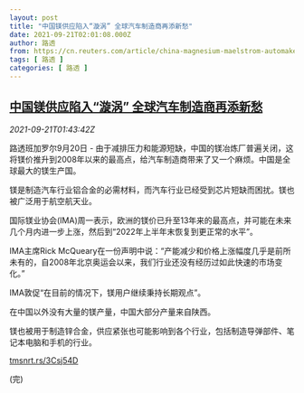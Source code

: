 ```yaml
---
layout: post
title: "中国镁供应陷入“漩涡” 全球汽车制造商再添新愁"
date: 2021-09-21T02:01:08.000Z
author: 路透
from: https://cn.reuters.com/article/china-magnesium-maelstrom-automakers-092-idCNKBS2GH03G
tags: [ 路透 ]
categories: [ 路透 ]
---
```

<!--1632189668000-->
[中国镁供应陷入“漩涡” 全球汽车制造商再添新愁](https://cn.reuters.com/article/china-magnesium-maelstrom-automakers-092-idCNKBS2GH03G)
------

<div>
<div><i>2021-09-21T01:43:42Z</i></div><p>路透班加罗尔9月20日 - 由于减排压力和能源短缺，中国的镁冶炼厂普遍关闭，这将镁价推升到2008年以来的最高点，给汽车制造商带来了又一个麻烦。中国是全球最大的镁生产国。</p><p>镁是制造汽车行业铝合金的必需材料，而汽车行业已经受到芯片短缺而困扰。镁也被广泛用于航空航天业。</p><p>国际镁业协会(IMA)周一表示，欧洲的镁价已升至13年来的最高点，并可能在未来几个月内进一步上涨，然后到“2022年上半年末恢复到更正常的水平”。</p><p>IMA主席Rick McQueary在一份声明中说：“产能减少和价格上涨幅度几乎是前所未有的，自2008年北京奥运会以来，我们行业还没有经历过如此快速的市场变化。”</p><p>IMA敦促“在目前的情况下，镁用户继续秉持长期观点”。</p><p>在中国以外没有大量的镁产量，中国大部分产量来自陕西。</p><p>镁也被用于制造锌合金，供应紧张也可能影响到各个行业，包括制造导弹部件、笔记本电脑和手机的行业。</p><p><a href="https://tmsnrt.rs/3Csj54D">tmsnrt.rs/3Csj54D</a></p><p>(完)</p>
</div>
